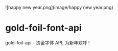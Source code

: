
![happy new year.png](image/happy new year.png)

# gold-foil-font-api
gold-foil-api - 烫金字体 API, 为新年欢呼 !


